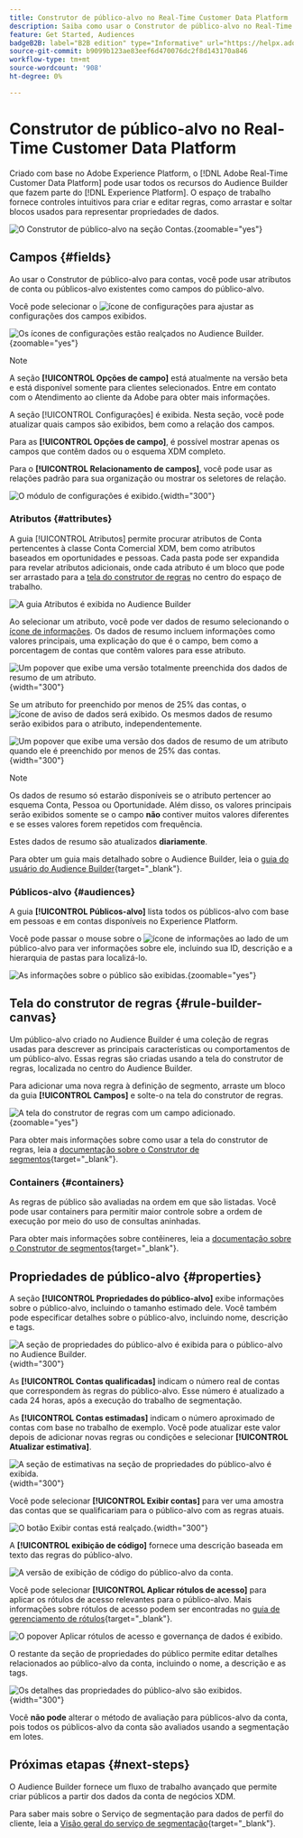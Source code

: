 ```yaml
---
title: Construtor de público-alvo no Real-Time Customer Data Platform
description: Saiba como usar o Construtor de público-alvo no Real-Time Customer Data Platform para criar públicos-alvo.
feature: Get Started, Audiences
badgeB2B: label="B2B edition" type="Informative" url="https://helpx.adobe.com/legal/product-descriptions/real-time-customer-data-platform-b2b-edition-prime-and-ultimate-packages.html newtab=true"
source-git-commit: b9099b123ae83eef6d470076dc2f8d143170a846
workflow-type: tm+mt
source-wordcount: '908'
ht-degree: 0%

---
```



# Construtor de público-alvo no Real-Time Customer Data Platform

Criado com base no Adobe Experience Platform, o [!DNL Adobe Real-Time Customer Data Platform] pode usar todos os recursos do Audience Builder que fazem parte do [!DNL Experience Platform]. O espaço de trabalho fornece controles intuitivos para criar e editar regras, como arrastar e soltar blocos usados para representar propriedades de dados.

![O Construtor de público-alvo na seção Contas.](../assets/segmentation/audience-builder/audience-builder.png){zoomable="yes"}

## Campos {#fields}

Ao usar o Construtor de público-alvo para contas, você pode usar atributos de conta ou públicos-alvo existentes como campos do público-alvo.

Você pode selecionar o ![ícone de configurações](../../images/icons/settings.png) para ajustar as configurações dos campos exibidos.

![Os ícones de configurações estão realçados no Audience Builder.](../assets/segmentation/audience-builder/select-settings.png){zoomable="yes"}

>[!NOTE]
>
>A seção **[!UICONTROL Opções de campo]** está atualmente na versão beta e está disponível somente para clientes selecionados. Entre em contato com o Atendimento ao cliente da Adobe para obter mais informações.

A seção [!UICONTROL Configurações] é exibida. Nesta seção, você pode atualizar quais campos são exibidos, bem como a relação dos campos.

Para as **[!UICONTROL Opções de campo]**, é possível mostrar apenas os campos que contêm dados ou o esquema XDM completo.

Para o **[!UICONTROL Relacionamento de campos]**, você pode usar as relações padrão para sua organização ou mostrar os seletores de relação.

![O módulo de configurações é exibido.](../assets/segmentation/audience-builder/settings.png){width="300"}

### Atributos {#attributes}

A guia [!UICONTROL Atributos] permite procurar atributos de Conta pertencentes à classe Conta Comercial XDM, bem como atributos baseados em oportunidades e pessoas. Cada pasta pode ser expandida para revelar atributos adicionais, onde cada atributo é um bloco que pode ser arrastado para a [tela do construtor de regras](#rule-builder-canvas) no centro do espaço de trabalho.

![A guia Atributos é exibida no Audience Builder](../assets/segmentation/audience-builder/attributes.png)

Ao selecionar um atributo, você pode ver dados de resumo selecionando o [ícone de informações](../../images/icons/info.png). Os dados de resumo incluem informações como valores principais, uma explicação do que é o campo, bem como a porcentagem de contas que contêm valores para esse atributo.

![Um popover que exibe uma versão totalmente preenchida dos dados de resumo de um atributo.](../assets/segmentation/audience-builder/full-summary-data.png){width="300"}

Se um atributo for preenchido por menos de 25% das contas, o ![ícone de aviso de dados](../../images/icons/data-notice.png) será exibido. Os mesmos dados de resumo serão exibidos para o atributo, independentemente.

![Um popover que exibe uma versão dos dados de resumo de um atributo quando ele é preenchido por menos de 25% das contas.](../assets/segmentation/audience-builder/empty-summary-data.png){width="300"}

>[!NOTE]
>
>Os dados de resumo só estarão disponíveis se o atributo pertencer ao esquema Conta, Pessoa ou Oportunidade. Além disso, os valores principais serão exibidos somente se o campo **não** contiver muitos valores diferentes e se esses valores forem repetidos com frequência.
>
>Estes dados de resumo são atualizados **diariamente**.

Para obter um guia mais detalhado sobre o Audience Builder, leia o [guia do usuário do Audience Builder](../../segmentation/ui/segment-builder.md){target="_blank"}.

### Públicos-alvo {#audiences}

A guia **[!UICONTROL Públicos-alvo]** lista todos os públicos-alvo com base em pessoas e em contas disponíveis no Experience Platform.

Você pode passar o mouse sobre o ![ícone de informações](../../images/icons/info.png) ao lado de um público-alvo para ver informações sobre ele, incluindo sua ID, descrição e a hierarquia de pastas para localizá-lo.

![As informações sobre o público são exibidas.](../assets/segmentation/audience-builder/audience-information.png){zoomable="yes"}

## Tela do construtor de regras {#rule-builder-canvas}

Um público-alvo criado no Audience Builder é uma coleção de regras usadas para descrever as principais características ou comportamentos de um público-alvo. Essas regras são criadas usando a tela do construtor de regras, localizada no centro do Audience Builder.

Para adicionar uma nova regra à definição de segmento, arraste um bloco da guia **[!UICONTROL Campos]** e solte-o na tela do construtor de regras.

![A tela do construtor de regras com um campo adicionado.](../assets/segmentation/audience-builder/added-field.png){zoomable="yes"}

Para obter mais informações sobre como usar a tela do construtor de regras, leia a [documentação sobre o Construtor de segmentos](../../segmentation/ui/segment-builder.md#rule-builder-canvas){target="_blank"}.

### Containers {#containers}

As regras de público são avaliadas na ordem em que são listadas. Você pode usar containers para permitir maior controle sobre a ordem de execução por meio do uso de consultas aninhadas.

Para obter mais informações sobre contêineres, leia a [documentação sobre o Construtor de segmentos](../../segmentation/ui/segment-builder.md#containers){target="_blank"}.

## Propriedades de público-alvo {#properties}

A seção **[!UICONTROL Propriedades do público-alvo]** exibe informações sobre o público-alvo, incluindo o tamanho estimado dele. Você também pode especificar detalhes sobre o público-alvo, incluindo nome, descrição e tags.

![A seção de propriedades do público-alvo é exibida para o público-alvo no Audience Builder.](../assets/segmentation/audience-builder/audience-properties.png){width="300"}

As **[!UICONTROL Contas qualificadas]** indicam o número real de contas que correspondem às regras do público-alvo. Esse número é atualizado a cada 24 horas, após a execução do trabalho de segmentação.

As **[!UICONTROL Contas estimadas]** indicam o número aproximado de contas com base no trabalho de exemplo. Você pode atualizar este valor depois de adicionar novas regras ou condições e selecionar **[!UICONTROL Atualizar estimativa]**.

![A seção de estimativas na seção de propriedades do público-alvo é exibida.](../assets/segmentation/audience-builder/account-estimates.png){width="300"}

Você pode selecionar **[!UICONTROL Exibir contas]** para ver uma amostra das contas que se qualificariam para o público-alvo com as regras atuais.

![O botão Exibir contas está realçado.](../assets/segmentation/audience-builder/view-accounts.png){width="300"}

A **[!UICONTROL exibição de código]** fornece uma descrição baseada em texto das regras do público-alvo.

![A versão de exibição de código do público-alvo da conta.](../assets/segmentation/audience-builder/code-view.png)

Você pode selecionar **[!UICONTROL Aplicar rótulos de acesso]** para aplicar os rótulos de acesso relevantes para o público-alvo. Mais informações sobre rótulos de acesso podem ser encontradas no [guia de gerenciamento de rótulos](../../access-control/abac/ui/labels.md){target="_blank"}.

![O popover Aplicar rótulos de acesso e governança de dados é exibido.](../assets/segmentation/audience-builder/apply-access-labels.png)

O restante da seção de propriedades do público permite editar detalhes relacionados ao público-alvo da conta, incluindo o nome, a descrição e as tags.

![Os detalhes das propriedades do público-alvo são exibidos.](../assets/segmentation/audience-builder/audience-details.png){width="300"}

Você **não pode** alterar o método de avaliação para públicos-alvo da conta, pois todos os públicos-alvo da conta são avaliados usando a segmentação em lotes.

## Próximas etapas {#next-steps}

O Audience Builder fornece um fluxo de trabalho avançado que permite criar públicos a partir dos dados da conta de negócios XDM.

Para saber mais sobre o Serviço de segmentação para dados de perfil do cliente, leia a [Visão geral do serviço de segmentação](../../segmentation/home.md){target="_blank"}.
